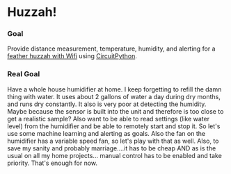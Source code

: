 # Huzzah!
### Goal
Provide distance measurement, temperature, humidity, and alerting for a [feather huzzah with Wifi](https://www.adafruit.com/product/2821) using [CircuitPython](https://learn.adafruit.com/welcome-to-circuitpython/overview).
### Real Goal
Have a whole house humidifier at home. 
I keep forgetting to refill the damn thing with water. 
It uses about 2 gallons of water a day during dry months, and runs dry constantly.
It also is very poor at detecting the humidity. 
Maybe because the sensor is built into the unit and therefore is too close to get a realistic sample?
Also want to be able to read settings (like water level) from the humidifier and be able to remotely start and stop it.
So let's use some machine learning and alerting as goals. 
Also the fan on the humidifier has a variable speed fan, so let's play with that as well.
Also, to save my sanity and probably marriage....it has to be cheap AND as is the usual on all my home projects...
manual control has to be enabled and take priority.
That's enough for now.


